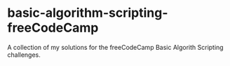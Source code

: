 # basic-algorithm-scripting-freeCodeCamp
A collection of my solutions for the freeCodeCamp Basic Algorith Scripting challenges.
